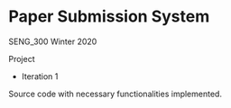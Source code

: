 # Paper Submission System
SENG_300 Winter 2020

Project
- Iteration 1

Source code with necessary functionalities implemented.
